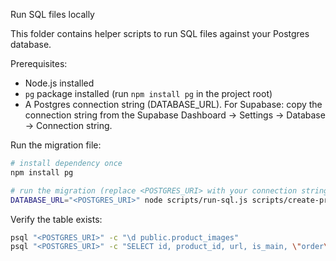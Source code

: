Run SQL files locally

This folder contains helper scripts to run SQL files against your Postgres database.

Prerequisites:
- Node.js installed
- `pg` package installed (run `npm install pg` in the project root)
- A Postgres connection string (DATABASE_URL). For Supabase: copy the connection string from the Supabase Dashboard → Settings → Database → Connection string.

Run the migration file:

```bash
# install dependency once
npm install pg

# run the migration (replace <POSTGRES_URI> with your connection string)
DATABASE_URL="<POSTGRES_URI>" node scripts/run-sql.js scripts/create-product-images-table.sql
```

Verify the table exists:

```bash
psql "<POSTGRES_URI>" -c "\d public.product_images"
psql "<POSTGRES_URI>" -c "SELECT id, product_id, url, is_main, \"order\" FROM public.product_images LIMIT 5;"
```
